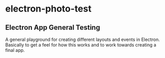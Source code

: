 # electron-photo-test

## Electron App General Testing
A general playground for creating different layouts and events in Electron. Basically to get a feel for how this works and to work towards creating a final app.
